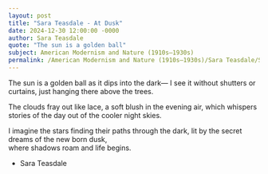 ```yaml
---
layout: post
title: "Sara Teasdale - At Dusk"
date: 2024-12-30 12:00:00 -0000
author: Sara Teasdale
quote: "The sun is a golden ball"
subject: American Modernism and Nature (1910s–1930s)
permalink: /American Modernism and Nature (1910s–1930s)/Sara Teasdale/Sara Teasdale - At Dusk
---
```


The sun is a golden ball
as it dips into the dark—
I see it without shutters or curtains,
just hanging there above the trees.

The clouds fray out like lace,
a soft blush in the evening air,
which whispers stories of the day
out of the cooler night skies.

I imagine the stars
finding their paths through the dark,
lit by the secret dreams
of the new born dusk,  
where shadows roam and life begins.

- Sara Teasdale
